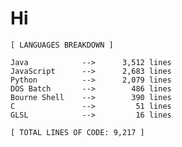 # Hi

 <!-- LANGUAGES BREAKDOWN START -->
```
[ LANGUAGES BREAKDOWN ]

Java            -->      3,512 lines
JavaScript      -->      2,683 lines
Python          -->      2,079 lines
DOS Batch       -->        486 lines
Bourne Shell    -->        390 lines
C               -->         51 lines
GLSL            -->         16 lines

[ TOTAL LINES OF CODE: 9,217 ]
```
 <!-- LANGUAGES BREAKDOWN END -->
